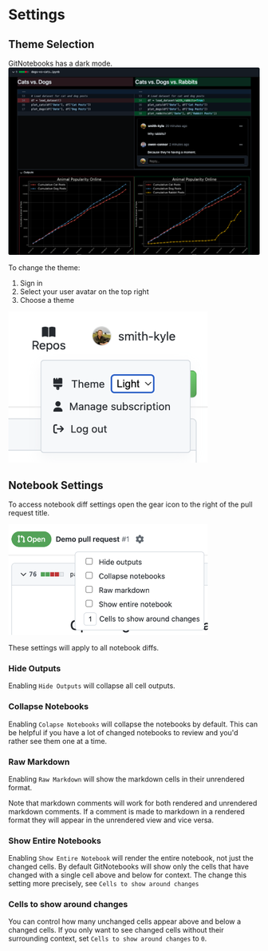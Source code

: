 # Settings

## Theme Selection

GitNotebooks has a dark mode.
<img src="./images/settings/dark-theme.png" alt="GitNotebooks in dark theme" width="700px">

To change the theme:

1. Sign in
2. Select your user avatar on the top right
3. Choose a theme

<img src="./images/settings/theme-selection.png" alt="Theme selection in GitNotebooks" width="400px" />

## Notebook Settings

To access notebook diff settings open the gear icon to the right of the pull request title.

<img src="./images/settings/settings.png" alt="Settings view for a notebook" width="400px" />

These settings will apply to all notebook diffs.

### Hide Outputs

Enabling `Hide Outputs` will collapse all cell outputs.

### Collapse Notebooks

Enabling `Colapse Notebooks` will collapse the notebooks by default. This can be helpful if you have a lot of changed notebooks to review and you'd rather see them one at a time.

### Raw Markdown

Enabling `Raw Markdown` will show the markdown cells in their unrendered format.

Note that markdown comments will work for both rendered and unrendered markdown comments. If a comment is made to markdown
in a rendered format they will appear in the unrendered view and vice versa.

### Show Entire Notebooks

Enabling `Show Entire Notebook` will render the entire notebook, not just the changed cells. By default GitNotebooks will show
only the cells that have changed with a single cell above and below for context. The change this setting more precisely, see `Cells to show around changes`

### Cells to show around changes

You can control how many unchanged cells appear above and below a changed cells. If you only want to see changed cells without their surrounding context,
set `Cells to show around changes` to `0`.
